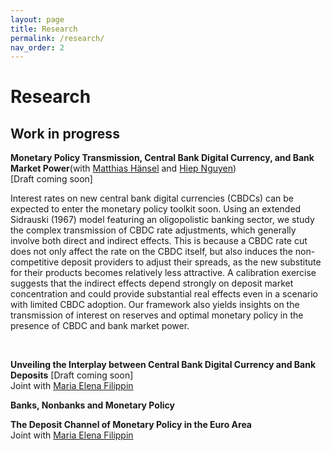 ```yaml
---
layout: page
title: Research
permalink: /research/
nav_order: 2
---
```


# Research


## Work in progress

**Monetary Policy Transmission, Central Bank Digital Currency, and Bank Market Power**(with [Matthias Hänsel](https://www.hhs.se/en/persons/h/hansel-matthias-emmanuel/) and [Hiep Nguyen](https://www.katalog.uu.se/empinfo/?id=N19-1602)) <br />
[Draft coming soon] 

Interest rates on new central bank digital currencies (CBDCs) can be expected to enter the monetary policy toolkit soon. Using an extended Sidrauski (1967) model featuring an oligopolistic banking sector, we study the complex transmission of CBDC rate adjustments, which generally involve both direct and indirect effects. This is because a CBDC rate cut does not only affect the rate on the CBDC itself, but also induces the non-competitive deposit providers to adjust their spreads, as the new substitute for their products becomes relatively less attractive. A calibration exercise suggests that the indirect effects depend strongly on deposit market concentration and could provide substantial real effects even in a scenario with limited CBDC adoption. Our framework also yields insights on the transmission of interest on reserves and optimal monetary policy in the presence of CBDC and bank market power.

<br />

**Unveiling the Interplay between Central Bank Digital Currency and Bank Deposits** [Draft coming soon] <br />
Joint with [Maria Elena Filippin](https://www.katalog.uu.se/empinfo/?id=N20-1155)

**Banks, Nonbanks and Monetary Policy** <br />

**The Deposit Channel of Monetary Policy in the Euro Area** <br />
Joint with [Maria Elena Filippin](https://www.katalog.uu.se/empinfo/?id=N20-1155)


